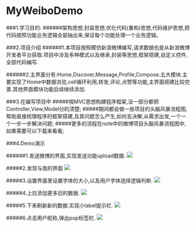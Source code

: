 # MyWeiboDemo

###1.学习目的:######架构思想,封装思想,优化代码(重构)思想,代码维护思想,把代码按照功能业务逻辑全部抽出来,保证每个功能处理一个业务逻辑。
###2.项目介绍
######1.本项目按照模仿新浪微博编写,请求数据也是从新浪微博开发者平台获取.项目中涉及多种模式以及继承,封装等思想,框架搭建,自定义控件,全部代码编写.

######2.主界面分有:Home,Discover,Message,Profile,Compose.五大模块.主要实现了Home中数据浏览,cell循环利用,转发,评论,点赞等功能,主界面搭建比较完善.其他界面模块功能后续继续添加.

###3.在编写项目中
#####按MVC思想构建程序框架,没一部分都把Controller,View,Model分的清楚;
#####期间都会做一些项目的头脑风暴流程图,帮助直接梳理程序的框架搭建,及其问题怎么产生,如何去决解,从需求出发,一个一个一步一步解决问题;
#####更多的流程在note中的微博项目头脑风暴流程图中,如果需要可以下载来看看;

###4.Demo演示

######1.发送微博的界面,实现发送功能upload数据.
![](https://github.com/fuely/MyWeiboDemo/raw/master/screenshots/sent.gif)

#####2.发现与我的界面
![](https://github.com/fuely/MyWeiboDemo/raw/master/screenshots/discover.gif)

#####3.设置界面里设置字体的大小,以及用户字体选择逻辑判断.
![](https://github.com/fuely/MyWeiboDemo/raw/master/screenshots/fontSize.gif)

#####4.上拉添加更多旧的数据.
![](https://github.com/fuely/MyWeiboDemo/raw/master/screenshots/moreData.gif)

#####5.下来刷新新的数据.实现小label提示栏.
![](https://github.com/fuely/MyWeiboDemo/raw/master/screenshots/newData.gif)

#####6.点击用户昵称,弹出pop标签栏.
![](https://github.com/fuely/MyWeiboDemo/raw/master/screenshots/popView.gif)